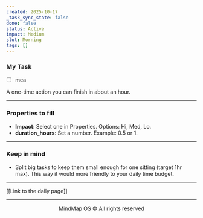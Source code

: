 ```yaml
---
created: 2025-10-17
_task_sync_state: false
done: false
status: Active
impact: Medium
slot: Morning
tags: []
---
```

### My Task
- [ ] mea

A one-time action you can finish in about an hour.

---

### Properties to fill
- **Impact**: Select one in Properties. Options: Hi, Med, Lo.
- **duration_hours**: Set a number. Example: 0.5 or 1.



---

### Keep in mind
- Split big tasks to keep them small enough for one sitting (target 1hr max).
This way it would more friendly to your daily time budget.


---

[[Link to the daily page]]

---

<p align="center">MindMap OS © All rights reserved</p>

